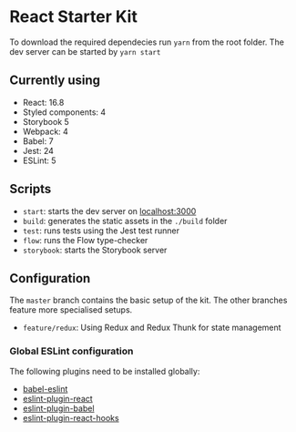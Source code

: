 # React Starter Kit

To download the required dependecies run `yarn` from the root folder. The dev server can be started by `yarn start`

## Currently using

- React: 16.8
- Styled components: 4
- Storybook 5
- Webpack: 4
- Babel: 7
- Jest: 24
- ESLint: 5

## Scripts

- `start`: starts the dev server on [localhost:3000](http://localhost:3000)
- `build`: generates the static assets in the `./build` folder
- `test`: runs tests using the Jest test runner
- `flow`: runs the Flow type-checker
- `storybook`: starts the Storybook server

## Configuration

The `master` branch contains the basic setup of the kit. The other branches feature more specialised setups.

- `feature/redux`: Using Redux and Redux Thunk for state management

### Global ESLint configuration

The following plugins need to be installed globally:

- [babel-eslint](https://github.com/babel/babel-eslint#setup)
- [eslint-plugin-react](https://www.npmjs.com/package/eslint-plugin-react)
- [eslint-plugin-babel](https://github.com/babel/eslint-plugin-babel)
- [eslint-plugin-react-hooks](https://www.npmjs.com/package/eslint-plugin-react-hooks)
